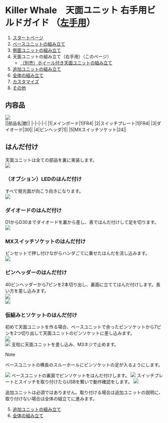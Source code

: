 # Killer Whale　天面ユニット 右手用ビルドガイド （[左手用](../左手用/4_天面ユニット.md)）

1. [スタートページ](../README.md)
2. [ベースユニットの組み立て](../右手用/2_ベースユニット.md)
3. [側面ユニットの組み立て](../右手用/3_側面ユニット_トラックボール.md)
4. 天面ユニットの組み立て（右手用）（このページ）
   - [（別売）ホイール付き天面ユニットの組み立て](../右手用/4_ホイール付き天面ユニット.md)
5. [追加ユニットの組み立て](../右手用/5_追加ユニット.md)
6. [全体の組み立て](../右手用/6_全体の組み立て.md)
7. [カスタマイズ](../右手用/7_カスタマイズ.md)
8. [その他](../右手用/8_その他.md)

## 内容品
![](../img/4_1_top_r/4_1_1_contents.jpg)    
||部品名|数||
|-|-|-|-|
|1|メインボード|1|FR4|
|2|スイッチプレート|1|FR4|
|3|ダイオード|30||
|4|ピンヘッダ|1||
|5|MXスイッチソケット|24||

## はんだ付け
天面ユニットは全ての部品を裏に実装します。  
![](../img/4_1_top_r/4_1_2_overall.jpg)  

### （オプション）LEDのはんだ付け 
すべて発光面が向こう向きになります。  
![](../img/4_1_top_r/4_1_3_led.jpg)  

### ダイオードのはんだ付け
D1からD30までダイオードを裏から差し、表ではんだ付けして足を切ります。  
![](../img/4_1_top_r/4_1_4_diode.jpg) 
### MXスイッチソケットのはんだ付け
ピンセットで押し付けながらハンダごてに乗せたはんだを流し込みます。  
![](../img/4_1_top_r/4_1_5_mxsocket.jpg) 

### ピンヘッダーのはんだ付け
40ピンヘッダーから7ピンを2本切り出し、裏面に立ててはんだ付けします。長い方を差し込みます。   
![](../img/c_pin_header_7.jpg)   
![](../img/4_1_top_r/4_1_6_pin_header.jpg) 

### 仮組みとソケットのはんだ付け
初めて天面ユニットを作る場合、ベースユニットで余ったピンソケットから7ピンを2つ切り出して天面ユニットのピンソケットに差し込みます。  
![](../img/c_pin_socket_7.jpg)   
![](../img/4_1_top_r/4_1_7_pin_socket.jpg) 
支柱に天面ユニットを差し込み、M3ネジで止めます。

> [!NOTE]
> ベースユニットの横長のスルーホールにピンソケットの足が入るようにします。

![](../img/4_1_top_r/4_1_8_base_1.jpg) 
ベースユニットの裏面でピンソケットをはんだ付けします。
![](../img/4_1_top_r/4_1_9_base_2.jpg) 
スイッチプレートとスイッチを取り付けたらUSBを繋いで動作確認をします。
![](../img/4_1_top_r/4_1_10_base_complete.jpg)  

追加ユニットは必須ではありません。取り付ける場合は追加ユニットの説明に、取り付けない場合は全体の組立てに進みます。  

5. [追加ユニットの組み立て](../右手用/5_追加ユニット.md)
6. [全体の組み立て](../右手用/6_全体の組み立て.md)
